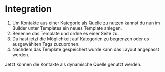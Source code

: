 # Integration

1. Um Kontakte aus einer Kategorie als Quelle zu nutzen kannst du nun im Builder unter Templates ein neues Template anlegen.
2.  Benenne das Template und ordne es einer Seite zu.
3. Du hast jetzt die Möglichkeit auf Kategorien zu begrenzen oder es ausgewählten Tags zuzuordnen.
4. Nachdem das Template gespeichert wurde kann das Layout angepasst werden.

Jetzt können die Kontakte als dynamische Quelle genutzt werden.
